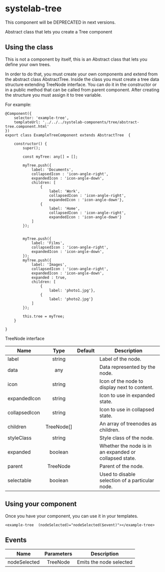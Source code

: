 # systelab-tree

This component will be DEPRECATED in next versions.

Abstract class that lets you create a Tree component

## Using the class

This is not a component by itself, this is an Abstract class that lets you define your own trees.

In order to do that, you must create your own components and extend from the abstract class AbstractTree. Inside the class you must create a tree data structure extending TreeNode interface. You can do it in the constructor or in a public method that can be called from parent component.
After creating the structure you must assign it to tree variable.


For example:

```
@Component({
	selector: 'example-tree',
	templateUrl: '../../../systelab-components/tree/abstract-tree.component.html'
})
export class ExampleTreeComponent extends AbstractTree  {

	constructor() {
		super();

		const myTree: any[] = [];

		myTree.push({
			label: 'Documents',
			collapsedIcon : 'icon-angle-right',
			expandedIcon : 'icon-angle-down',
			children: [
				{
					label: 'Work',
					collapsedIcon : 'icon-angle-right',
					expandedIcon : 'icon-angle-down'},
				{
					label: 'Home',
					collapsedIcon : 'icon-angle-right',
					expandedIcon : 'icon-angle-down'}
			]
		});


		myTree.push({
			label: 'Films',
			collapsedIcon : 'icon-angle-right',
			expandedIcon : 'icon-angle-down',
		});
		myTree.push({
			label: 'Images',
			collapsedIcon : 'icon-angle-right',
			expandedIcon : 'icon-angle-down',
			expanded : true,
			children: [
				{
					label: 'photo1.jpg'},
				{
					label: 'photo2.jpg'}
			]
		});

		this.tree = myTree;
	}

}
```
TreeNode interface

| Name | Type | Default | Description |
| ---- |:----:|:-------:| ----------- |
|label | string | |Label of the node.|
|data | any | | Data represented by the node.|
|icon | string | | Icon of the node to display next to content.|
|expandedIcon | string | | Icon to use in expanded state.|
|collapsedIcon | string | | Icon to use in collapsed state.|
|children |	TreeNode[] | | An array of treenodes as children.|
|styleClass	|string | | Style class of the node.|
|expanded |boolean | | Whether the node is in an expanded or collapsed state.|
|parent	|TreeNode | |Parent of the node.|
|selectable | boolean | | Used to disable selection of a particular node.|

## Using your component
Once you have your component, you can use it in your templates.

```
<example-tree  (nodeSelected)="nodeSelected($event)"></example-tree>
```

## Events

| Name | Parameters | Description |
| ---- |:----------:| ------------|
| nodeSelected | TreeNode | Emits the node selected|
